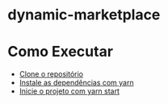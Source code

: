 # dynamic-marketplace

Como Executar
=================
<!--ts-->
   * [Clone o repositório](#clone)
   * [Instale as dependências com yarn](#instale)
   * [Inicie o projeto com yarn start](#inicie)
<!--te-->
